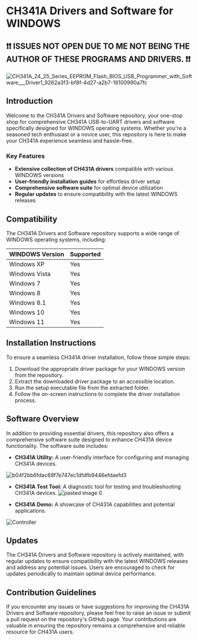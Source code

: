 # CH341A Drivers and Software for WINDOWS
## ❗❗ ISSUES NOT OPEN DUE TO ME NOT BEING THE AUTHOR OF THESE PROGRAMS AND DRIVERS. ❗❗
![CH341A_24_25_Series_EEPROM_Flash_BIOS_USB_Programmer_with_Software___Driver1_9262a3f3-bf8f-4d27-a2b7-16100990a7fc](https://github.com/SomniferumLocator/CH431A-Drivers-and-Software-for-WINDOWS/assets/150518723/72bf3cd0-03b7-4f8b-b132-e38e1fddb428)

## Introduction

Welcome to the CH341A Drivers and Software repository, your one-stop shop for comprehensive CH341A USB-to-UART drivers and software specifically designed for WINDOWS operating systems. Whether you're a seasoned tech enthusiast or a novice user, this repository is here to make your CH341A experience seamless and hassle-free.

### Key Features

* **Extensive collection of CH431A drivers** compatible with various WINDOWS versions
* **User-friendly installation guides** for effortless driver setup
* **Comprehensive software suite** for optimal device utilization
* **Regular updates** to ensure compatibility with the latest WINDOWS releases

## Compatibility

The CH341A Drivers and Software repository supports a wide range of WINDOWS operating systems, including:

| WINDOWS Version | Supported |
|---|---|
| Windows XP | Yes |
| Windows Vista | Yes |
| Windows 7 | Yes |
| Windows 8 | Yes |
| Windows 8.1 | Yes |
| Windows 10 | Yes |
| Windows 11 | Yes |

## Installation Instructions

To ensure a seamless CH341A driver installation, follow these simple steps:

1. Download the appropriate driver package for your WINDOWS version from the repository.
2. Extract the downloaded driver package to an accessible location.
3. Run the setup executable file from the extracted folder.
4. Follow the on-screen instructions to complete the driver installation process.

## Software Overview

In addition to providing essential drivers, this repository also offers a comprehensive software suite designed to enhance CH431A device functionality. The software suite includes:

* **CH341A Utility:** A user-friendly interface for configuring and managing CH341A devices.

![b04f2bb6fdac69f7e747ec1dfdfb9446efdaefd3](https://github.com/SomniferumLocator/CH431A-Drivers-and-Software-for-WINDOWS/assets/150518723/a78c7170-78fa-4a6a-a421-d0b632c9fe10)

* **CH341A Test Tool:** A diagnostic tool for testing and troubleshooting CH341A devices.
![pasted image 0](https://github.com/SomniferumLocator/CH431A-Drivers-and-Software-for-WINDOWS/assets/150518723/fb548507-1071-4d16-9c03-a59c0dbda5d2)

* **CH341A Demo:** A showcase of CH431A capabilities and potential applications.

![Controller](https://github.com/SomniferumLocator/CH431A-Drivers-and-Software-for-WINDOWS/assets/150518723/3eff5685-193a-4108-a78d-e3e1f25ab5d4)

## Updates

The CH341A Drivers and Software repository is actively maintained, with regular updates to ensure compatibility with the latest WINDOWS releases and address any potential issues. Users are encouraged to check for updates periodically to maintain optimal device performance.

## Contribution Guidelines

If you encounter any issues or have suggestions for improving the CH431A Drivers and Software repository, please feel free to raise an issue or submit a pull request on the repository's GitHub page. Your contributions are valuable in ensuring the repository remains a comprehensive and reliable resource for CH431A users.
